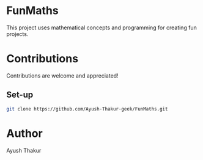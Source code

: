 # FunMaths

This project uses mathematical concepts and programming for creating fun projects.

# Contributions

Contributions are welcome and appreciated!

## Set-up

```bash
git clone https://github.com/Ayush-Thakur-geek/FunMaths.git
```

# Author

Ayush Thakur
